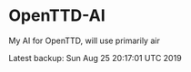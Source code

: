# OpenTTD-AI
My AI for OpenTTD, will use primarily air

Latest backup: Sun Aug 25 20:17:01 UTC 2019
